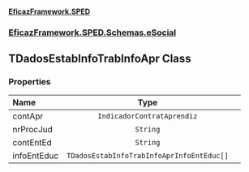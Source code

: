 #### [EficazFramework.SPED](EficazFrameworkSPED.md 'EficazFramework SPED')
### [EficazFramework.SPED.Schemas.eSocial](EficazFramework.SPED.Schemas.eSocial.md 'EficazFramework.SPED.Schemas.eSocial')

## TDadosEstabInfoTrabInfoApr Class
### Properties

| Name | Type | |
| :--- | :---: | :--- |
| contApr | `IndicadorContratAprendiz` |  |
| nrProcJud | `String` |  |
| contEntEd | `String` |  |
| infoEntEduc | `TDadosEstabInfoTrabInfoAprInfoEntEduc[]` |  |
